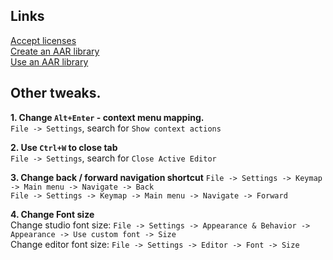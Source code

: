 ## Links

[Accept licenses](../sdkmanager-license-accept.md)  
[Create an AAR library](../create-aar-from-android-studio.md)  
[Use an AAR library](https://developer.android.com/studio/projects/android-library#psd-add-aar-jar-dependency)  


## Other tweaks.

<b>1. Change `Alt+Enter` - context menu mapping.</b>  
`File -> Settings`, search for `Show context actions`  

<b>2. Use `Ctrl+W` to close tab</b>  
`File -> Settings`, search for `Close Active Editor`  

<b>3. Change back / forward navigation shortcut</b>
`File -> Settings -> Keymap -> Main menu -> Navigate -> Back`  
`File -> Settings -> Keymap -> Main menu -> Navigate -> Forward`  

<b>4. Change Font size</b>  
Change studio font size: `File -> Settings -> Appearance & Behavior -> Appearance -> Use custom font -> Size`  
Change editor font size: `File -> Settings -> Editor -> Font -> Size`  
